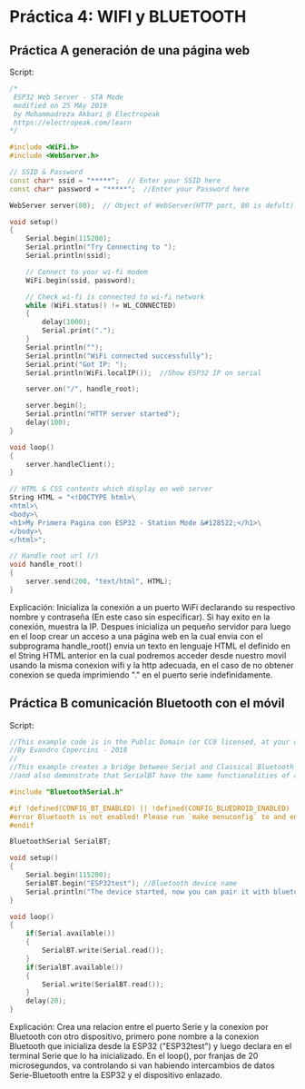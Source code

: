 # Práctica 4: WIFI y BLUETOOTH

## Práctica A generación de una página web

Script:

```cpp
/*
 ESP32 Web Server - STA Mode
 modified on 25 MAy 2019
 by Mohammadreza Akbari @ Electropeak
 https://electropeak.com/learn
*/

#include <WiFi.h>
#include <WebServer.h>

// SSID & Password
const char* ssid = "*****";  // Enter your SSID here
const char* password = "*****";  //Enter your Password here

WebServer server(80);  // Object of WebServer(HTTP port, 80 is defult)

void setup()
{
    Serial.begin(115200);
    Serial.println("Try Connecting to ");
    Serial.println(ssid);

    // Connect to your wi-fi modem
    WiFi.begin(ssid, password);

    // Check wi-fi is connected to wi-fi network
    while (WiFi.status() != WL_CONNECTED)
    {
        delay(1000);
        Serial.print(".");
    }
    Serial.println("");
    Serial.println("WiFi connected successfully");
    Serial.print("Got IP: ");
    Serial.println(WiFi.localIP());  //Show ESP32 IP on serial

    server.on("/", handle_root);

    server.begin();
    Serial.println("HTTP server started");
    delay(100); 
}

void loop() 
{
    server.handleClient();
}

// HTML & CSS contents which display on web server
String HTML = "<!DOCTYPE html>\
<html>\
<body>\
<h1>My Primera Pagina con ESP32 - Station Mode &#128522;</h1>\
</body>\
</html>";

// Handle root url (/)
void handle_root() 
{
    server.send(200, "text/html", HTML);
}
```

Explicación: Inicializa la conexión a un puerto WiFi declarando su respectivo nombre y contraseña (En este caso sin especificar). Si hay exito en la conexión, muestra la IP. Despues inicializa un pequeño servidor para luego en el loop crear un acceso a una página web en la cual envia con el subprograma handle_root() envia un texto en lenguaje HTML el definido en el String HTML anterior en la cual podremos acceder desde nuestro movil usando la misma conexion wifi y la http adecuada, en el caso de no obtener conexion se queda imprimiendo "." en el puerto serie indefinidamente.

## Práctica B comunicación Bluetooth con el móvil

Script:

```cpp
//This example code is in the Public Domain (or CC0 licensed, at your option.)
//By Evandro Copercini - 2018
//
//This example creates a bridge between Serial and Classical Bluetooth (SPP)
//and also demonstrate that SerialBT have the same functionalities of a normal Serial

#include "BluetoothSerial.h"

#if !defined(CONFIG_BT_ENABLED) || !defined(CONFIG_BLUEDROID_ENABLED)
#error Bluetooth is not enabled! Please run `make menuconfig` to and enable it
#endif

BluetoothSerial SerialBT;

void setup() 
{
    Serial.begin(115200);
    SerialBT.begin("ESP32test"); //Bluetooth device name
    Serial.println("The device started, now you can pair it with bluetooth!");
}

void loop() 
{
    if(Serial.available())
    {
        SerialBT.write(Serial.read());
    }
    if(SerialBT.available())
    {
        Serial.write(SerialBT.read());
    }
    delay(20);
}
```

Explicación: Crea una relacion entre el puerto Serie y la conexion por Bluetooth con otro dispositivo, primero pone nombre a la conexion Bluetooth que inicializa desde la ESP32 ("ESP32test") y luego declara en el terminal Serie que lo ha inicializado. En el loop(), por franjas de 20 microsegundos, va controlando si van habiendo intercambios de datos Serie-Bluetooth entre la ESP32 y el dispositivo enlazado.
